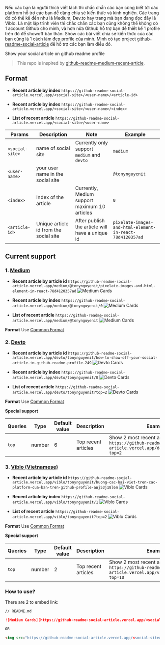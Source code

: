 Nếu các bạn là người thích viết lách thì chắc chắn các bạn cũng biết tới các platfrom hỗ trợ các bạn dễ dàng chia sẻ kiến thức và kinh nghiện. Các trang đó có thể kể đến như là Medium, Dev.to hay trang mà bạn đang đọc đây là Viblo.
Là một lập trình viên thì chắc chắn các bạn cũng không thể không có 1 account Github cho minh, và hơn nữa Github hỗ trợ bạn để thiết kế 1 profile trên đó để showoff bản thân. Show các bài viết chia sẻ kiến thức của các bạn cũng là 1 cách làm đẹp profile của mình.
Mình có tạo  project [github-readme-social-article](https://github.com/tonynguyenit18/github-readme-social-article) để hỗ trợ các bạn làm điều đó.

Show your social article on github readme profile

> This repo is inspired by [github-readme-medium-recent-article](https://github.com/bxcodec/github-readme-medium-recent-article).

 ## Format
- **Recent article by index**
`https://github-readme-social-article.vercel.app/<social-site>/<user-name>/<article-id>`

- **Recent article by index**
`https://github-readme-social-article.vercel.app/<social-site>/<user-name>/<index>`

- **List of recent article**
`https://github-readme-social-article.vercel.app/<social-site>/<user-name>`

Params                |Description                      |Note                           |Example
----------------------|---------------------------------|-------------------------------|-------------------------------
`<social-site>`       | name of social site             |Currently only support `medium` and `devto`| `medium`
`<user-name>`         | your user name in the social site|                             | `@tonynguyenit`
`<index>`             | Index of the article         | Currently, Medium support maximum 10 articles| `0`
`<article-id>`        | Unique article id from the social site | After publish the article will have a unique id | `pixelate-images-and-html-element-in-react-78d4120357ad`

## Current support
### 1. [Medium](https://medium.com/)

- **Recent article by article id**
`https://github-readme-social-article.vercel.app/medium/@tonynguyenit/pixelate-images-and-html-element-in-react-78d4120357ad`
![Medium Cards](https://github-readme-social-article.vercel.app/medium/@tonynguyenit/pixelate-images-and-html-element-in-react-78d4120357ad)


- **Recent article by index**
`https://github-readme-social-article.vercel.app/medium/@tonynguyenit/0`
![Medium Cards](https://github-readme-social-article.vercel.app/medium/@tonynguyenit/0)

- **List of recent article**
`https://github-readme-social-article.vercel.app/medium/@tonynguyenit`
![Medium Cards](https://github-readme-social-article.vercel.app/medium/@tonynguyenit)

**Format**
Use [Common Format](#format)

### 2. [Devto](https://dev.to/)

- **Recent article by article id**
`https://github-readme-social-article.vercel.app/devto/tonynguyenit/how-to-show-off-your-social-article-in-github-readme-profile-249`
![Devto Cards](https://github-readme-social-article.vercel.app/devto/tonynguyenit/how-to-show-off-your-social-article-in-github-readme-profile-249)


- **Recent article by index**
`https://github-readme-social-article.vercel.app/devto/tonynguyenit/0`
![Devto Cards](https://github-readme-social-article.vercel.app/devto/tonynguyenit/0)

- **List of recent article**
`https://github-readme-social-article.vercel.app/devto/tonynguyenit?top=2`
![Devto Cards](https://github-readme-social-article.vercel.app/devto/tonynguyenit?top=2)

**Format**
Use [Common Format](#format)

**Special support**

Queries             | Type                 | Default value  | Description                    |Example
--------------------|----------------------|----------------|--------------------------------|--------------------------------------
`top`               | number               | 6              | Top recent articles            | Show 2 most recent articles `https://github-readme-social-article.vercel.app/devto/tonynguyenit?top=2`
### 3. [Viblo (Vietnamese)](https://viblo.asia/)

- **Recent article by article id**
`https://github-readme-social-article.vercel.app/viblo/tonynguyenit/huong-cac-bai-viet-tren-cac-platform-cua-ban-tren-github-profile-aWj53j18l6m`
![Viblo Cards](https://github-readme-social-article.vercel.app/viblo/tonynguyenit/huong-cac-bai-viet-tren-cac-platform-cua-ban-tren-github-profile-aWj53j18l6m)


- **Recent article by index**
`https://github-readme-social-article.vercel.app/viblo/tonynguyenit/1`
![Viblo Cards](https://github-readme-social-article.vercel.app/viblo/tonynguyenit/1)

- **List of recent article**
`https://github-readme-social-article.vercel.app/viblo/tonynguyenit?top=2`
![Viblo Cards](https://github-readme-social-article.vercel.app/viblo/tonynguyenit?top=2)

**Format**
Use [Common Format](#format)

**Special support**

Queries             | Type                 | Default value  | Description                    |Example
--------------------|----------------------|----------------|--------------------------------|--------------------------------------
`top`               | number               | 2              | Top recent articles            | Show 2 most recent articles `https://github-readme-social-article.vercel.app/viblo/tonynguyenit?top=10`



### How to use?
There are 2 to embed link:

```md
// README.md

![Medium Cards](https://github-readme-social-article.vercel.app/<social-site>/<user-name>/<index>)

OR

<img src="https://github-readme-social-article.vercel.app/<social-site>/<user-name>/<index>">
```